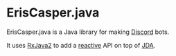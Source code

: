 # ErisCasper.java

ErisCasper.java is a Java library for making [Discord](https://discordapp.com) bots.

It uses [RxJava2](https://github.com/ReactiveX/RxJava) to add a
[reactive](https://www.reactivemanifesto.org/) API on top of
[JDA](https://github.com/DV8FromTheWorld/JDA).

